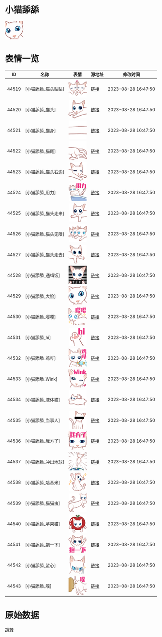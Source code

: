 # 小猫舔舔

<img src="./cover.png" height="60" alt="cover" />

# 表情一览

|ID|名称|表情|源地址|修改时间|
|----|----|----|----|----|
|44519|[小猫舔舔_猫头贴贴]|<img src="./pic/044519_%5B小猫舔舔_猫头贴贴%5D.png" height="60" alt="猫头贴贴"/>|[链接](https://i0.hdslb.com/bfs/garb/5452cacfb807ab192fc4267c9b8f45bbf2bc88eb.png)|2023-08-28 16:47:50|
|44520|[小猫舔舔_猫头]|<img src="./pic/044520_%5B小猫舔舔_猫头%5D.png" height="60" alt="猫头"/>|[链接](https://i0.hdslb.com/bfs/garb/581bdc4ab597378e1cdb5e4db0d01c3254b6bdd1.png)|2023-08-28 16:47:50|
|44521|[小猫舔舔_猫身]|<img src="./pic/044521_%5B小猫舔舔_猫身%5D.png" height="60" alt="猫身"/>|[链接](https://i0.hdslb.com/bfs/garb/35e6f5e610cb7f996078b9c9294c9a71115d0502.png)|2023-08-28 16:47:50|
|44522|[小猫舔舔_猫尾]|<img src="./pic/044522_%5B小猫舔舔_猫尾%5D.png" height="60" alt="猫尾"/>|[链接](https://i0.hdslb.com/bfs/garb/7853edef8d8df4d9c23c37e8bc65cc0930b49f95.png)|2023-08-28 16:47:50|
|44523|[小猫舔舔_猫头右边]|<img src="./pic/044523_%5B小猫舔舔_猫头右边%5D.png" height="60" alt="猫头右边"/>|[链接](https://i0.hdslb.com/bfs/garb/76ef7d3f1c54d3d8e9db493faecf1f72a462f436.png)|2023-08-28 16:47:50|
|44524|[小猫舔舔_用力]|<img src="./pic/044524_%5B小猫舔舔_用力%5D.png" height="60" alt="用力"/>|[链接](https://i0.hdslb.com/bfs/garb/c1ad3bd1d2b8a08ea4d6c0cf25a463c1662c885b.png)|2023-08-28 16:47:50|
|44525|[小猫舔舔_猫头走来]|<img src="./pic/044525_%5B小猫舔舔_猫头走来%5D.png" height="60" alt="猫头走来"/>|[链接](https://i0.hdslb.com/bfs/garb/b0c7dcc00f08b498f499e8a33813c53a22f4f663.png)|2023-08-28 16:47:50|
|44526|[小猫舔舔_猫头无限]|<img src="./pic/044526_%5B小猫舔舔_猫头无限%5D.png" height="60" alt="猫头无限"/>|[链接](https://i0.hdslb.com/bfs/garb/b9e5294edee34f966c84e107902ea0222d3a224a.png)|2023-08-28 16:47:50|
|44527|[小猫舔舔_猫头走去]|<img src="./pic/044527_%5B小猫舔舔_猫头走去%5D.png" height="60" alt="猫头走去"/>|[链接](https://i0.hdslb.com/bfs/garb/b13acfbc80f93c3297b003d2679e3eda7b71e90b.png)|2023-08-28 16:47:50|
|44528|[小猫舔舔_通缉饭]|<img src="./pic/044528_%5B小猫舔舔_通缉饭%5D.png" height="60" alt="通缉饭"/>|[链接](https://i0.hdslb.com/bfs/garb/f085d80c7151e518f2a7a5861333d9e7cc9f450b.png)|2023-08-28 16:47:50|
|44529|[小猫舔舔_大脸]|<img src="./pic/044529_%5B小猫舔舔_大脸%5D.png" height="60" alt="大脸"/>|[链接](https://i0.hdslb.com/bfs/garb/de8ebc669ab68cff3cfef4d8f3b3189638248b40.png)|2023-08-28 16:47:50|
|44530|[小猫舔舔_嘤嘤]|<img src="./pic/044530_%5B小猫舔舔_嘤嘤%5D.png" height="60" alt="嘤嘤"/>|[链接](https://i0.hdslb.com/bfs/garb/5ff5e19054f967196ffe32cfd07794beaa48a9ce.png)|2023-08-28 16:47:50|
|44531|[小猫舔舔_hi]|<img src="./pic/044531_%5B小猫舔舔_hi%5D.png" height="60" alt="hi"/>|[链接](https://i0.hdslb.com/bfs/garb/3919e99da472f7530763d137f3583de8d5d2a00a.png)|2023-08-28 16:47:50|
|44532|[小猫舔舔_鸡哔]|<img src="./pic/044532_%5B小猫舔舔_鸡哔%5D.png" height="60" alt="鸡哔"/>|[链接](https://i0.hdslb.com/bfs/garb/49e9a587768b55d1999327f5274b048da8c4aa93.png)|2023-08-28 16:47:50|
|44533|[小猫舔舔_Wink]|<img src="./pic/044533_%5B小猫舔舔_Wink%5D.png" height="60" alt="Wink"/>|[链接](https://i0.hdslb.com/bfs/garb/bdb71cf97a17a8218a9db7113d7f102919299d4c.png)|2023-08-28 16:47:50|
|44534|[小猫舔舔_液体猫]|<img src="./pic/044534_%5B小猫舔舔_液体猫%5D.png" height="60" alt="液体猫"/>|[链接](https://i0.hdslb.com/bfs/garb/71f3f6e380fb7cff655671c8841348b22f547783.png)|2023-08-28 16:47:50|
|44535|[小猫舔舔_当事人]|<img src="./pic/044535_%5B小猫舔舔_当事人%5D.png" height="60" alt="当事人"/>|[链接](https://i0.hdslb.com/bfs/garb/c60183387b11bd28b24d59932b88d5f3beecf82b.png)|2023-08-28 16:47:50|
|44536|[小猫舔舔_我方了]|<img src="./pic/044536_%5B小猫舔舔_我方了%5D.png" height="60" alt="我方了"/>|[链接](https://i0.hdslb.com/bfs/garb/f9b6c54b3fd48bb3082f4fbd8cf9f45d25c2b444.png)|2023-08-28 16:47:50|
|44537|[小猫舔舔_冲出地球]|<img src="./pic/044537_%5B小猫舔舔_冲出地球%5D.png" height="60" alt="冲出地球"/>|[链接](https://i0.hdslb.com/bfs/garb/f718873bb38dca5fb202faa3f69f39d8c3111d01.png)|2023-08-28 16:47:50|
|44538|[小猫舔舔_哈基米]|<img src="./pic/044538_%5B小猫舔舔_哈基米%5D.png" height="60" alt="哈基米"/>|[链接](https://i0.hdslb.com/bfs/garb/f63c4071f3e11ff4e60d8d8609b75c377e33921d.png)|2023-08-28 16:47:50|
|44539|[小猫舔舔_猫猫虫]|<img src="./pic/044539_%5B小猫舔舔_猫猫虫%5D.png" height="60" alt="猫猫虫"/>|[链接](https://i0.hdslb.com/bfs/garb/9fdbedc22edbbd5f44b499ecd0b21bc72ef752f7.png)|2023-08-28 16:47:50|
|44540|[小猫舔舔_苹果猫]|<img src="./pic/044540_%5B小猫舔舔_苹果猫%5D.png" height="60" alt="苹果猫"/>|[链接](https://i0.hdslb.com/bfs/garb/bddf1f7421744ec5e00a388645eee63904302654.png)|2023-08-28 16:47:50|
|44541|[小猫舔舔_抱一下]|<img src="./pic/044541_%5B小猫舔舔_抱一下%5D.png" height="60" alt="抱一下"/>|[链接](https://i0.hdslb.com/bfs/garb/ef7afd329704084fc736cca1595c2c40b39226cc.png)|2023-08-28 16:47:50|
|44542|[小猫舔舔_鲨心]|<img src="./pic/044542_%5B小猫舔舔_鲨心%5D.png" height="60" alt="鲨心"/>|[链接](https://i0.hdslb.com/bfs/garb/2ee2b43eb513fae8763214f672e424cc3b351691.png)|2023-08-28 16:47:50|
|44543|[小猫舔舔_噗]|<img src="./pic/044543_%5B小猫舔舔_噗%5D.png" height="60" alt="噗"/>|[链接](https://i0.hdslb.com/bfs/garb/f2e23bd1e80ead8539ff5e1a485941c6afc898d4.png)|2023-08-28 16:47:50|

# 原始数据

[跳转](./raw.json)

